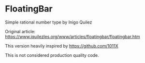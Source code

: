 # FloatingBar
Simple rational number type by Inigo Quilez

Original article:
https://www.iquilezles.org/www/articles/floatingbar/floatingbar.htm

This version heavily inspired by https://github.com/1011X

This is not considered production quality code.